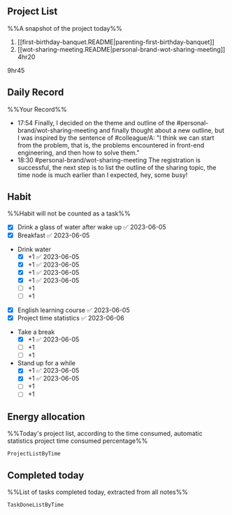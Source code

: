 ## Project List
%%A snapshot of the project today%%
1. [[first-birthday-banquet.README|parenting-first-birthday-banquet]]
2. [[wot-sharing-meeting.README|personal-brand-wot-sharing-meeting]] 4hr20

9hr45

## Daily Record
%%Your Record%%
- 17:54 Finally, I decided on the theme and outline of the #personal-brand/wot-sharing-meeting and finally thought about a new outline, but I was inspired by the sentence of #colleague/A: "I think we can start from the problem, that is, the problems encountered in front-end engineering, and then how to solve them."
- 18:30 #personal-brand/wot-sharing-meeting The registration is successful, the next step is to list the outline of the sharing topic, the time node is much earlier than I expected, hey, some busy!
## Habit
%%Habit will not be counted as a task%%
- [x] Drink a glass of water after wake up ✅ 2023-06-05
- [x] Breakfast ✅ 2023-06-05
- Drink water
	- [x] +1 ✅ 2023-06-05
	- [x] +1 ✅ 2023-06-05
	- [x] +1 ✅ 2023-06-05
	- [x] +1 ✅ 2023-06-05
	- [ ] +1
	- [ ] +1
- [x] English learning course ✅ 2023-06-05
- [x] Project time statistics ✅ 2023-06-06
- Take a break
	- [x] +1 ✅ 2023-06-05
	- [ ] +1
	- [ ] +1
- Stand up for a while
	- [x] +1 ✅ 2023-06-05
	- [x] +1 ✅ 2023-06-05
	- [ ] +1
	- [ ] +1
	
## Energy allocation
%%Today's project list, according to the time consumed, automatic statistics project time consumed percentage%%
```PeriodicPARA
ProjectListByTime
```

## Completed today
%%List of tasks completed today, extracted from all notes%%
```PeriodicPARA
TaskDoneListByTime
```
